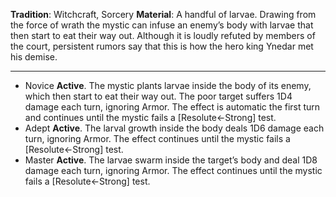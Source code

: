 **Tradition**: Witchcraft, Sorcery
**Material**: A handful of larvae. 
Drawing from the force of wrath the mystic can infuse an enemy’s body with larvae that then start to eat their way out. Although it is loudly refuted by members of the court, persistent rumors say that this is how the hero king Ynedar met his demise.

---
- Novice **Active**. The mystic plants larvae inside the body of its enemy, which then start to eat their way out. The poor target suffers 1D4 damage each turn, ignoring Armor. The effect is automatic the first turn and continues until the mystic fails a [Resolute←Strong] test.
- Adept **Active**. The larval growth inside the body deals 1D6 damage each turn, ignoring Armor. The effect continues until the mystic fails a [Resolute←Strong] test.
- Master **Active**. The larvae swarm inside the target’s body and deal 1D8 damage each turn, ignoring Armor. The effect continues until the mystic fails a [Resolute←Strong] test.